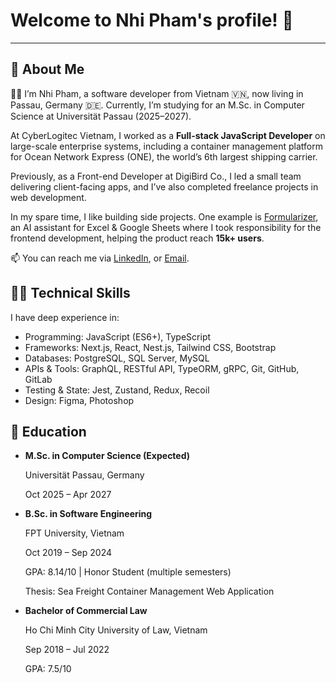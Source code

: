 # Welcome to Nhi Pham's profile! 👋
---

## 🚀 About Me
🕵️‍♀️ I’m Nhi Pham, a software developer from Vietnam 🇻🇳, now living in Passau, Germany 🇩🇪.
Currently, I’m studying for an M.Sc. in Computer Science at Universität Passau (2025–2027).

At CyberLogitec Vietnam, I worked as a **Full-stack JavaScript Developer** on large-scale enterprise systems, including a container management platform for Ocean Network Express (ONE), the world’s 6th largest shipping carrier.

Previously, as a Front-end Developer at DigiBird Co., I led a small team delivering client-facing apps, and I’ve also completed freelance projects in web development.

In my spare time, I like building side projects. One example is [Formularizer](https://formularizer.com/home), an AI assistant for Excel & Google Sheets where I took responsibility for the frontend development, helping the product reach **15k+ users**.

📫 You can reach me via [LinkedIn](https://www.linkedin.com/in/thiennhi/), or [Email](thienphamnhi@gmail.com).
## 👩‍💻 Technical Skills
I have deep experience in:
- Programming: JavaScript (ES6+), TypeScript
- Frameworks: Next.js, React, Nest.js, Tailwind CSS, Bootstrap
- Databases: PostgreSQL, SQL Server, MySQL
- APIs & Tools: GraphQL, RESTful API, TypeORM, gRPC, Git, GitHub, GitLab
- Testing & State: Jest, Zustand, Redux, Recoil
- Design: Figma, Photoshop
  
## 🏫 Education

- **M.Sc. in Computer Science (Expected)**

  Universität Passau, Germany

  Oct 2025 – Apr 2027

- **B.Sc. in Software Engineering**

  FPT University, Vietnam

  Oct 2019 – Sep 2024

  GPA: 8.14/10 | Honor Student (multiple semesters)

  Thesis: Sea Freight Container Management Web Application

- **Bachelor of Commercial Law**

  Ho Chi Minh City University of Law, Vietnam

  Sep 2018 – Jul 2022

  GPA: 7.5/10
